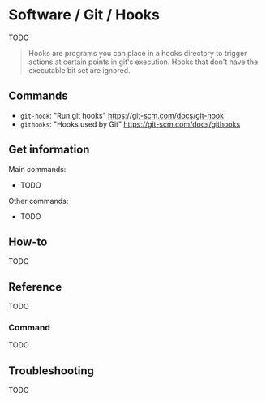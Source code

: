 # Software / Git / Hooks

TODO

> Hooks are programs you can place in a hooks directory to trigger actions at certain points in
  git's execution. Hooks that don't have the executable bit set are ignored.

## Commands

- `git-hook`: "Run git hooks"
  <https://git-scm.com/docs/git-hook>
- `githooks`: "Hooks used by Git"
  <https://git-scm.com/docs/githooks>

## Get information

Main commands:

- TODO

Other commands:

- TODO

## How-to

TODO

## Reference

TODO

### Command

TODO

## Troubleshooting

TODO
